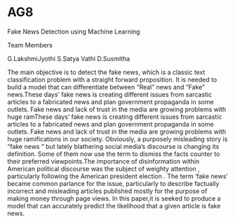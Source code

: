 # AG8
Fake News Detection using Machine Learning

Team Members

G.LakshmiJyothi
S.Satya Vathi
D.Susmitha

The main objective is to detect the fake news, which is a classic text classification problem with a straight forward proposition. It is needed to build a model that can differentiate between “Real” news and “Fake” news.These days’ fake news is creating different issues from sarcastic articles to a fabricated news and plan government propaganda in some outlets. Fake news and lack of trust in the media are growing problems with huge ramThese days’ fake news is creating different issues from sarcastic articles to a fabricated news and plan government propaganda in some outlets. Fake news and lack of trust in the media are growing problems with huge ramifications in our society. Obviously, a purposely misleading story is “fake news “  but lately blathering social media’s discourse is changing its definition. Some of them now use the term to dismiss the facts counter to their preferred viewpoints.The importance of disinformation within American political discourse was the subject of weighty attention , particularly following the American president election . The term ‘fake news’ became common parlance for the issue, particularly to describe factually incorrect and misleading articles published mostly for the purpose of making money through page views. In this paper,it is  seeked to produce a model that can accurately predict the likelihood that a given article is fake news.
